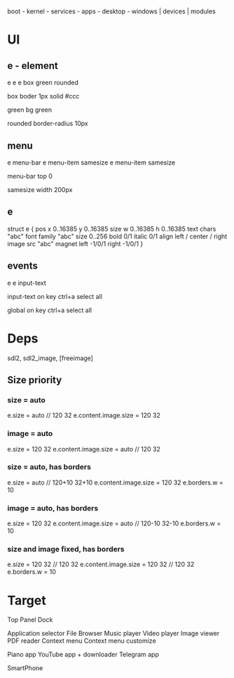 #

boot - kernel - services - apps - desktop - windows
        |
       devices
        |
       modules

# UI

## e - element
e
 e
  e box green rounded

box
 boder 1px solid #ccc

green
 bg green

rounded
 border-radius 10px

## menu
e menu-bar
 e menu-item samesize
 e menu-item samesize

menu-bar
 top 0

samesize
 width 200px

## e
struct e {
    pos 
      x         0..16385
      y         0..16385
    size 
      w         0..16385 
      h         0..16385
    text
      chars     "abc"
      font
        family  "abc"
        size    0..256
        bold    0/1
        italic  0/1
      align     left / center / right
    image
      src       "abc"
    magnet
      left      -1/0/1
      right     -1/0/1
}


## events
e
 e input-text

input-text
 on key ctrl+a select all

global
 on key ctrl+a select all


# Deps

sdl2, sdl2_image, 
[freeimage]


## Size priority

### size = auto
e.size = auto                // 120 32
e.content.image.size = 120 32

### image = auto
e.size = 120 32
e.content.image.size = auto  // 120 32

### size = auto, has borders 
e.size = auto                // 120+10 32+10
e.content.image.size = 120 32
e.borders.w = 10

### image = auto, has borders
e.size = 120 32
e.content.image.size = auto  // 120-10 32-10
e.borders.w = 10

### size and image fixed, has borders
e.size = 120 32                // 120 32
e.content.image.size = 120 32  // 120 32
e.borders.w = 10


# Target
Top Panel
Dock

Application selector
File Browser
Music player
Video player
Image viewer
PDF reader
Context menu
Context menu customize

Piano app
YouTube app + downloader
Telegram app

SmartPhone
